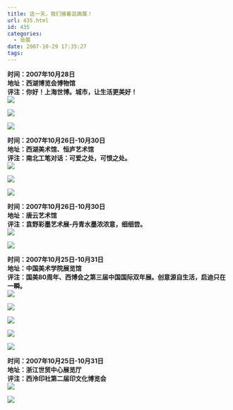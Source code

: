 ```yaml
---
title: 这一天，我们接着逛画展！
url: 435.html
id: 435
categories:
  - 会展
date: 2007-10-29 17:35:27
tags:
---
```


**时间：2007年10月28日  
地址：西湖博览会博物馆  
评注：你好！上海世博。城市，让生活更美好！**  
![](/images/attachments/month_0710/720071029171747.jpg)  
  
![](/images/attachments/month_0710/q20071029171756.jpg)  
  
![](/images/attachments/month_0710/h2007102917181.jpg)  
  
**时间：2007年10月26日-10月30日  
地址：西湖美术馆、恒庐艺术馆  
评注：南北工笔对话：可爱之处，可恨之处。**  
![](/images/attachments/month_0710/l20071029172346.jpg)  
  
![](/images/attachments/month_0710/920071029172357.jpg)  
  
![](/images/attachments/month_0710/w2007102917245.jpg)  
  
**时间：2007年10月26日-10月30日  
地址：唐云艺术馆  
评注：袁野彩墨艺术展-丹青水墨浓浓意，细细尝。**  
![](/images/attachments/month_0710/r20071029171955.jpg)  
  
![](/images/attachments/month_0710/e2007102917202.jpg)  
  
**时间：2007年10月25日-10月31日  
地址：中国美术学院展览馆  
评注：国美80周年、西博会之第三届中国国际双年展。创意源自生活，启迪只在一瞬。**  
![](/images/attachments/month_0710/920071029172538.jpg)  
  
![](/images/attachments/month_0710/120071029172544.jpg)  
  
![](/images/attachments/month_0710/p20071029172612.jpg)  
  
![](/images/attachments/month_0710/n20071029172617.jpg)  
  
![](/images/attachments/month_0710/020071029172622.jpg)  
  
**时间：2007年10月25日-10月31日  
地址：浙江世贸中心展览厅  
评注：西泠印社第二届印文化博览会**  
![](/images/attachments/month_0710/c20071029172154.jpg)  
  
![](/images/attachments/month_0710/l20071029173121.jpg)